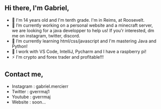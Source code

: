 ## Hi there, I'm Gabriel,
- 💬 I'm 14 years old and I'm tenth grade. I'm in Reims, at Roosevelt.
- 🔭 I’m currently working on a personal website and a minecraft server, we are looking for a java developper to help us! If you'r interested, dm me on instagram, twitter, discord.
- 🌱 I’m currently learning html/css/javascript and I'm mastering Java and Python!
- 🔨 I work with VS Code, IntelliJ, Pycharm and I have a raspberry pi! 
- ⚡ I'm crypto and forex trader and profitable!!!

## Contact me,
- Instagram : gabriel.mercierr
- Twitter : gverrmaj1
- Youtube : gverrmaj
- Website : soon...
